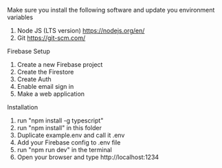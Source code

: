 Make sure you install the following software and update you environment variables
1. Node JS (LTS version) https://nodejs.org/en/
2. Git https://git-scm.com/

Firebase Setup
1. Create a new Firebase project
2. Create the Firestore
3. Create Auth
4. Enable email sign in
4. Make a web application

Installation
1. run "npm install -g typescript"
1. run "npm install" in this folder
2. Duplicate example.env and call it .env
3. Add your Firebase config to .env file
4. run "npm run dev" in the terminal
5. Open your browser and type http://localhost:1234 